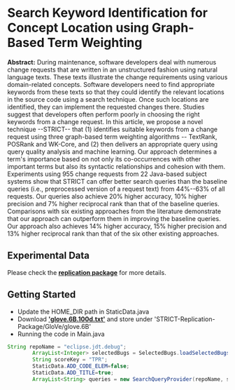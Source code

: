 # Search Keyword Identification for Concept Location using Graph-Based Term Weighting

**Abstract:** During maintenance, software developers deal with numerous  change requests that are written in an unstructured fashion using natural language texts.
These texts illustrate the change requirements using various domain-related concepts. Software developers need to find appropriate keywords from these texts
so that they could identify the relevant locations in the source code using a search technique. Once such locations are identified, they can implement the requested changes there. Studies suggest that developers often perform poorly in choosing the right keywords from a change request. In this article, we propose a novel technique --STRICT-- that (1) identifies suitable keywords from a change request using three graph-based term weighting algorithms -- TextRank, POSRank and WK-Core, and (2) then delivers an appropriate query using query quality analysis and machine learning. Our approach determines a term's importance based on not only its co-occurrences with other important terms but also its syntactic relationships and cohesion with them. Experiments using 955 change requests from 22 Java-based subject systems show that STRICT can offer better search queries than 
the baseline queries (i.e., preprocessed version of a request text) from 44%--63% of all requests. Our queries also achieve 20% higher accuracy, 10% higher precision and 7% higher reciprocal rank than that of the baseline queries. Comparisons with six existing approaches from the literature demonstrate that our approach can outperform them in improving the baseline queries. Our approach also achieves 14% higher accuracy, 15% higher precision and 13% higher reciprocal rank than that of the six other existing approaches.


Experimental Data
---------------------
Please check the  [**replication package**](https://github.com/Lareina-Y/STRICT-Replication-Package/tree/TPSR_v1) for more details.


Getting Started
---------------------

- Update the HOME_DIR path in StaticData.java
- Download [**'glove.6B.100d.txt'**](https://nlp.stanford.edu/projects/glove/) and store under 'STRICT-Replication-Package/GloVe/glove.6B'
- Running the code in Main.java

```java
String repoName = "eclipse.jdt.debug";
		ArrayList<Integer> selectedBugs = SelectedBugs.loadSelectedBugs(repoName);
		String scoreKey = "TPR";
		StaticData.ADD_CODE_ELEM=false;
		StaticData.ADD_TITLE=true;
		ArrayList<String> queries = new SearchQueryProvider(repoName, scoreKey, selectedBugs).provideSearchQueries();
```
